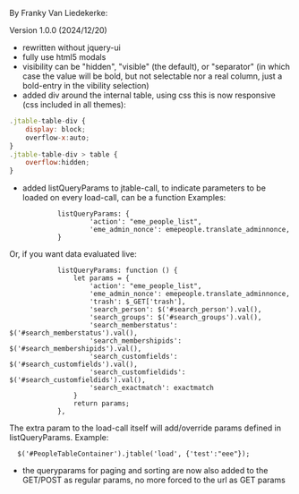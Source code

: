 By Franky Van Liedekerke:

Version 1.0.0 (2024/12/20)
* rewritten without jquery-ui
* fully use html5 modals
* visibility can be "hidden", "visible" (the default), or "separator" (in
which case the value will be bold, but not selectable nor a real column, just
a bold-entry in the vibility selection)
* added div around the internal table, using css this is now responsive (css included in all themes):
```js
.jtable-table-div {
    display: block;
    overflow-x:auto;
}
.jtable-table-div > table {
    overflow:hidden;
}
```
* added listQueryParams to jtable-call, to indicate parameters to be loaded on
every load-call, can be a function
  Examples:
```
            listQueryParams: {
                    'action': "eme_people_list",
                    'eme_admin_nonce': emepeople.translate_adminnonce,
			}
```
  Or, if you want data evaluated live:
```
            listQueryParams: function () {
                let params = {
                    'action': "eme_people_list",
                    'eme_admin_nonce': emepeople.translate_adminnonce,
                    'trash': $_GET['trash'],
                    'search_person': $('#search_person').val(),
                    'search_groups': $('#search_groups').val(),
                    'search_memberstatus': $('#search_memberstatus').val(),
                    'search_membershipids': $('#search_membershipids').val(),
                    'search_customfields': $('#search_customfields').val(),
                    'search_customfieldids': $('#search_customfieldids').val(),
                    'search_exactmatch': exactmatch
                }
                return params;
            },
```
  The extra param to the load-call itself will add/override params defined in
  listQueryParams. Example:
```
  $('#PeopleTableContainer').jtable('load', {'test':"eee"});
```
* the queryparams for paging and sorting are now also added to the GET/POST as
regular params, no more forced to the url as GET params
